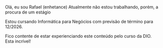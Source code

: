 Olá, eu sou Rafael (enhetance)
Atualmente não estou trabalhando, porém, a procura de um estágio

Estou cursando Informática para Negócios com previsão de término para 12/2026.

Fico contente de estar experienciando este conteúdo pelo curso da DIO. Esta incrível!
